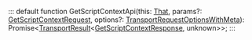 :::
default function GetScriptContextApi(this: [That](./That.md), params?: [GetScriptContextRequest](./GetScriptContextRequest.md), options?: [TransportRequestOptionsWithMeta](./TransportRequestOptionsWithMeta.md)): Promise<[TransportResult](./TransportResult.md)<[GetScriptContextResponse](./GetScriptContextResponse.md), unknown>>;
:::

